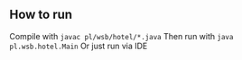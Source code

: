 ## How to run
Compile with `javac pl/wsb/hotel/*.java`
Then run with `java pl.wsb.hotel.Main`
Or just run via IDE
